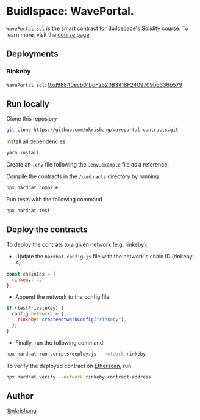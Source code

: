 # Buidlspace: WavePortal.

`WavePortal.sol` is the smart contract for Buildspace's Solidity course. To learn more, visit the [course page](https://buildspace.so/solidity).

## Deployments

### Rinkeby

`WavePortal.sol`: [0xd98840ecb01bdF2520B3418F2409709b6336b579](https://rinkeby.etherscan.io/address/0xd98840ecb01bdF2520B3418F2409709b6336b579#code)

## Run locally

Clone this reposiory

```bash
git clone https://github.com/nkrishang/waveportal-contracts.git
```

Install all dependencies

```bash
yarn install
```

Create an `.env` file following the `.env.example` file as a reference.

Compile the contracts in the `/contracts` directory by running

```bash
npx hardhat compile
```

Run tests with the following command

```bash
npx hardhat test
```

## Deploy the contracts

To deploy the contrats to a given network (e.g. rinkeby): 
- Update the `hardhat.config.js` file with the network's chain ID (rinkeby: 4)

```javascript
const chainIds = {
  rinkeby: 4,
};
```

- Append the network to the config file

```javascript
if (testPrivateKey) {
  config.networks = {
    rinkeby: createNetworkConfig("rinkeby"),
  };
}
```
- Finally, run the following command:

```bash
npx hardhat run scripts/deploy.js --network rinkeby
```

To verify the deployed contract on [Etherscan](https://etherscan.io/), run:

```bash
npx hardhat verify --network rinkeby contract-address
```

## Author

[@nkrishang](https://github.com/nkrishang)